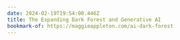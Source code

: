 ```yaml
---
date: 2024-02-19T19:54:00.446Z
title: The Expanding Dark Forest and Generative AI
bookmark-of: https://maggieappleton.com/ai-dark-forest
---
```

